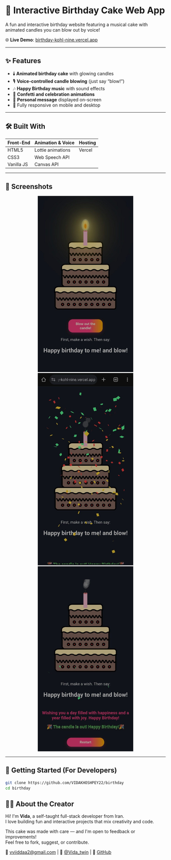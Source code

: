 # 🎂 Interactive Birthday Cake Web App

A fun and interactive birthday website featuring a musical cake with animated candles you can blow out by voice!

🌐 **Live Demo**: [birthday-kohl-nine.vercel.app](https://birthday-kohl-nine.vercel.app/)

---

## ✨ Features

- 🕯️ **Animated birthday cake** with glowing candles  
- 🎙️ **Voice-controlled candle blowing** (just say “blow!”)  
- 🎶 **Happy Birthday music** with sound effects  
- 🎉 **Confetti and celebration animations**  
- 💬 **Personal message** displayed on-screen  
- 📱 Fully responsive on mobile and desktop

---

## 🛠️ Built With

| Front-End | Animation & Voice | Hosting |
|-----------|-------------------|---------|
| HTML5     | Lottie animations | Vercel  |
| CSS3      | Web Speech API    |         |
| Vanilla JS| Canvas API        |         |

---

## 📸 Screenshots

<p align="center">
  <img src="img/preview1.jpg" alt="Cake Screenshot 1" width="300"/>
  <img src="img/preview2.jpg" alt="Cake Screenshot 2" width="300"/>
  <img src="img/preview3.jpg" alt="Cake Screenshot 3" width="300"/>
</p>

---

## 🚀 Getting Started (For Developers)

```bash
git clone https://github.com/VIDAKHOSHPEY22/birthday
cd birthday
```
## 👩‍💻 About the Creator

Hi! I'm **Vida**, a self-taught full-stack developer from Iran.  
I love building fun and interactive projects that mix creativity and code.

This cake was made with care — and I'm open to feedback or improvements!  
Feel free to fork, suggest, or contribute.

📧 vviiddaa2@gmail.com | 💬 [@Vida_twin](https://t.me/Vida_twin) | 🔗 [GitHub](https://github.com/VIDAKHOSHPEY22)
